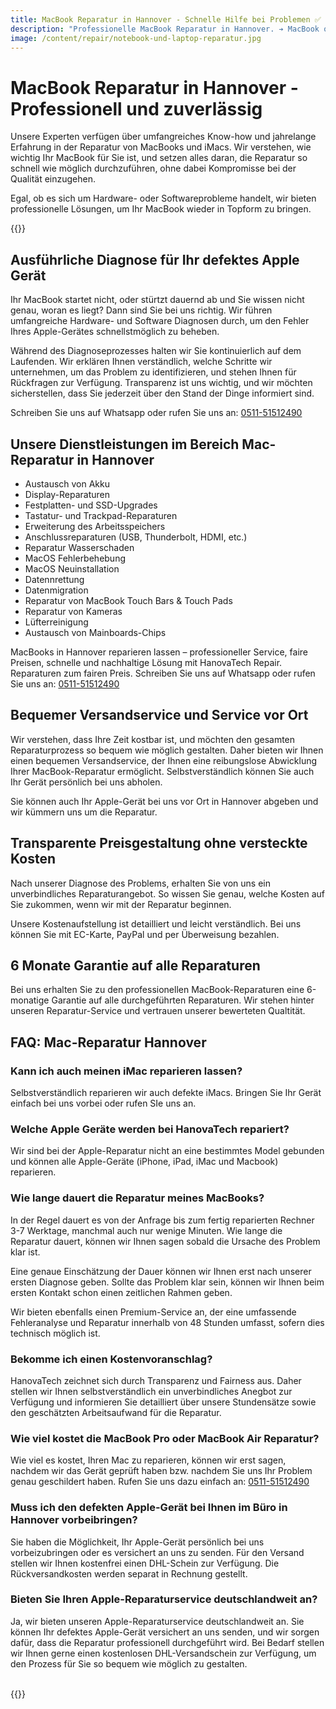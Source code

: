 ```yaml
---
title: MacBook Reparatur in Hannover - Schnelle Hilfe bei Problemen ✅
description: "Professionelle MacBook Reparatur in Hannover. ➔ MacBook oder iMac reparieren lassen ✓ Wir helfen: vor Ort oder bei uns ✆ Jetzt anrufen: 0511-51512490!"
image: /content/repair/notebook-und-laptop-reparatur.jpg
---
```


# MacBook Reparatur in Hannover - Professionell und zuverlässig

Unsere Experten verfügen über umfangreiches Know-how und jahrelange Erfahrung in der Reparatur von MacBooks und iMacs. Wir verstehen, wie wichtig Ihr MacBook für Sie ist, und setzen alles daran, die Reparatur so schnell wie möglich durchzuführen, ohne dabei Kompromisse bei der Qualität einzugehen.

Egal, ob es sich um Hardware- oder Softwareprobleme handelt, wir bieten professionelle Lösungen, um Ihr MacBook wieder in Topform zu bringen.

{{<callToAction-repair heading="🚨 Brauchen Sie Hilfe? Melden Sie sich bei uns! ✅" formUrl="/repair/kontakt/laptop-reparatur" >}}

## Ausführliche Diagnose für Ihr defektes Apple Gerät
Ihr MacBook startet nicht, oder stürtzt dauernd ab und Sie wissen nicht genau, woran es liegt? Dann sind Sie bei uns richtig. Wir führen umfangreiche Hardware- und Software Diagnosen durch, um den Fehler Ihres Apple-Gerätes schnellstmöglich zu beheben. 

Während des Diagnoseprozesses halten wir Sie kontinuierlich auf dem Laufenden. Wir erklären Ihnen verständlich, welche Schritte wir unternehmen, um das Problem zu identifizieren, und stehen Ihnen für Rückfragen zur Verfügung. Transparenz ist uns wichtig, und wir möchten sicherstellen, dass Sie jederzeit über den Stand der Dinge informiert sind.

 Schreiben Sie uns auf Whatsapp oder rufen Sie uns an: [0511-51512490](tel:+4951151512490)

## Unsere Dienstleistungen im Bereich Mac-Reparatur in Hannover
- Austausch von Akku
- Display-Reparaturen
- Festplatten- und SSD-Upgrades
- Tastatur- und Trackpad-Reparaturen
- Erweiterung des Arbeitsspeichers
- Anschlussreparaturen (USB, Thunderbolt, HDMI, etc.)
- Reparatur Wasserschaden
- MacOS Fehlerbehebung
- MacOS Neuinstallation
- Datennrettung
- Datenmigration
- Reparatur von MacBook Touch Bars & Touch Pads
- Reparatur von Kameras
- Lüfterreinigung
- Austausch von Mainboards-Chips

MacBooks in Hannover reparieren lassen – professioneller Service, faire Preisen, schnelle und nachhaltige Lösung mit HanovaTech Repair. Reparaturen zum fairen Preis. Schreiben Sie uns auf Whatsapp oder rufen Sie uns an: [0511-51512490](tel:+4951151512490)

## Bequemer Versandservice und Service vor Ort
Wir verstehen, dass Ihre Zeit kostbar ist, und möchten den gesamten Reparaturprozess so bequem wie möglich gestalten. Daher bieten wir Ihnen einen bequemen Versandservice, der Ihnen eine reibungslose Abwicklung Ihrer MacBook-Reparatur ermöglicht. Selbstverständlich können Sie auch Ihr Gerät persönlich bei uns abholen.

Sie können auch Ihr Apple-Gerät bei uns vor Ort in Hannover abgeben und wir kümmern uns um die Reparatur.

## Transparente Preisgestaltung ohne versteckte Kosten
Nach unserer Diagnose des Problems, erhalten Sie von uns ein unverbindliches Reparaturangebot. So wissen Sie genau, welche Kosten auf Sie zukommen, wenn wir mit der Reparatur beginnen.

Unsere Kostenaufstellung ist detailliert und leicht verständlich. Bei uns können Sie mit EC-Karte, PayPal und per Überweisung bezahlen.

## 6 Monate Garantie auf alle Reparaturen
Bei uns erhalten Sie zu den professionellen MacBook-Reparaturen eine 6-monatige Garantie auf alle durchgeführten Reparaturen. Wir stehen hinter unseren Reparatur-Service und vertrauen unserer bewerteten Qualtität.

## FAQ: Mac-Reparatur Hannover

### Kann ich auch meinen iMac reparieren lassen?
Selbstverständlich reparieren wir auch defekte iMacs. Bringen Sie Ihr Gerät einfach bei uns vorbei oder rufen SIe uns an.

### Welche Apple Geräte werden bei HanovaTech repariert?
Wir sind bei der Apple-Reparatur nicht an eine bestimmtes Model gebunden und können alle Apple-Geräte (iPhone, iPad, iMac und Macbook) reparieren.

### Wie lange dauert die Reparatur meines MacBooks?
In der Regel dauert es von der Anfrage bis zum fertig reparierten Rechner 3-7 Werktage, manchmal auch nur wenige Minuten. Wie lange die Reparatur dauert, können wir Ihnen sagen sobald die Ursache des Problem klar ist.

Eine genaue Einschätzung der Dauer können wir Ihnen erst nach unserer ersten Diagnose geben. Sollte das Problem klar sein, können wir Ihnen beim ersten Kontakt schon einen zeitlichen Rahmen geben.

Wir bieten ebenfalls einen Premium-Service an, der eine umfassende Fehleranalyse und Reparatur innerhalb von 48 Stunden umfasst, sofern dies technisch möglich ist.

### Bekomme ich einen Kostenvoranschlag?
HanovaTech zeichnet sich durch Transparenz und Fairness aus. Daher stellen wir Ihnen selbstverständlich ein unverbindliches Anegbot zur Verfügung und informieren Sie detailliert über unsere Stundensätze sowie den geschätzten Arbeitsaufwand für die Reparatur.

### Wie viel kostet die MacBook Pro oder MacBook Air Reparatur?
Wie viel es kostet, Ihren Mac zu reparieren, können wir erst sagen, nachdem wir das Gerät geprüft haben bzw. nachdem Sie uns Ihr Problem genau geschildert haben. Rufen Sie uns dazu einfach an: [0511-51512490](tel:+4951151512490)

### Muss ich den defekten Apple-Gerät bei Ihnen im Büro in Hannover vorbeibringen?
Sie haben die Möglichkeit, Ihr Apple-Gerät persönlich bei uns vorbeizubringen oder es versichert an uns zu senden. Für den Versand stellen wir Ihnen kostenfrei einen DHL-Schein zur Verfügung. Die Rückversandkosten werden separat in Rechnung gestellt.

### Bieten Sie Ihren Apple-Reparaturservice deutschlandweit an?
Ja, wir bieten unseren Apple-Reparaturservice deutschlandweit an. Sie können Ihr defektes Apple-Gerät versichert an uns senden, und wir sorgen dafür, dass die Reparatur professionell durchgeführt wird. Bei Bedarf stellen wir Ihnen gerne einen kostenlosen DHL-Versandschein zur Verfügung, um den Prozess für Sie so bequem wie möglich zu gestalten. 

<br>
{{<callToAction-repair heading="Wir helfen Ihnen gerne weiter!" formUrl="/repair/kontakt/pc-kaufen" >}}

